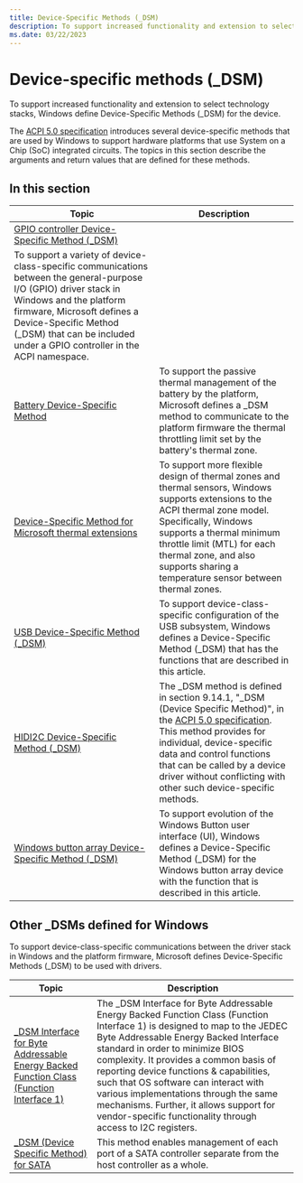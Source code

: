 ```yaml
---
title: Device-Specific Methods (_DSM)
description: To support increased functionality and extension to select technology stacks, Windows define Device-Specific Methods (_DSM) for the device.
ms.date: 03/22/2023
---
```


# Device-specific methods (_DSM)

To support increased functionality and extension to select technology stacks, Windows define Device-Specific Methods (_DSM) for the device.

The [ACPI 5.0 specification](https://uefi.org/specifications) introduces several device-specific methods that are used by Windows to support hardware platforms that use System on a Chip (SoC) integrated circuits. The topics in this section describe the arguments and return values that are defined for these methods.

## In this section

| Topic | Description |
|--|--|
| [GPIO controller Device-Specific Method (_DSM)](gpio-controller-device-specific-method---dsm-.md) |
| To support a variety of device-class-specific communications between the general-purpose I/O (GPIO) driver stack in Windows and the platform firmware, Microsoft defines a Device-Specific Method (_DSM) that can be included under a GPIO controller in the ACPI namespace. |
| [Battery Device-Specific Method](battery-device-specific-method.md) | To support the passive thermal management of the battery by the platform, Microsoft defines a _DSM method to communicate to the platform firmware the thermal throttling limit set by the battery's thermal zone. |
| [Device-Specific Method for Microsoft thermal extensions](device-specific-method-for-microsoft-thermal-extensions.md) | To support more flexible design of thermal zones and thermal sensors, Windows supports extensions to the ACPI thermal zone model. Specifically, Windows supports a thermal minimum throttle limit (MTL) for each thermal zone, and also supports sharing a temperature sensor between thermal zones. |
| [USB Device-Specific Method (_DSM)](usb-device-specific-method---dsm-.md) | To support device-class-specific configuration of the USB subsystem, Windows defines a Device-Specific Method (_DSM) that has the functions that are described in this article. |
| [HIDI2C Device-Specific Method (_DSM)](hidi2c-device-specific-method---dsm-.md) | The _DSM method is defined in section 9.14.1, "_DSM (Device Specific Method)", in the [ACPI 5.0 specification](https://uefi.org/specifications). This method provides for individual, device-specific data and control functions that can be called by a device driver without conflicting with other such device-specific methods. |
| [Windows button array Device-Specific Method (_DSM)](windows-button-array-device-specific-method---dsm-.md) | To support evolution of the Windows Button user interface (UI), Windows defines a Device-Specific Method (_DSM) for the Windows button array device with the function that is described in this article. |

## Other _DSMs defined for Windows

To support device-class-specific communications between the driver stack in Windows and the platform firmware, Microsoft defines Device-Specific Methods (_DSM) to be used with drivers.

| Topic | Description |
|--|--|
| [_DSM Interface for Byte Addressable Energy Backed Function Class (Function Interface 1)](../storage/-dsm-interface-for-byte-addressable-energy-backed-function-class--function-interface-1-.md) | The _DSM Interface for Byte Addressable Energy Backed Function Class (Function Interface 1) is designed to map to the JEDEC Byte Addressable Energy Backed Interface standard in order to minimize BIOS complexity. It provides a common basis of reporting device functions & capabilities, such that OS software can interact with various implementations through the same mechanisms. Further, it allows support for vendor-specific functionality through access to I2C registers. |
| [_DSM (Device Specific Method) for SATA](/previous-versions/windows/hardware/design/dn613874(v=vs.85)) | This method enables management of each port of a SATA controller separate from the host controller as a whole. |
